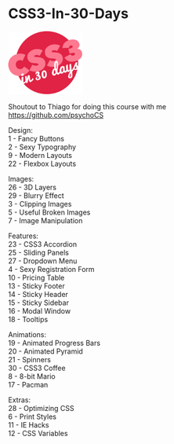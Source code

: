 # CSS3-In-30-Days

<img src="_theme-styles/img/CSS30_Logo.png" width=30%>
  
Shoutout to Thiago for doing this course with me https://github.com/psychoCS  
  
Design:  
1 - Fancy Buttons  
2 - Sexy Typography  
9 - Modern Layouts  
22 - Flexbox Layouts  
  
Images:  
26 - 3D Layers  
29 - Blurry Effect  
3 - Clipping Images  
5 - Useful Broken Images  
7 - Image Manipulation  
  
Features:  
23 - CSS3 Accordion  
25 - Sliding Panels  
27 - Dropdown Menu  
4 - Sexy Registration Form  
10 - Pricing Table  
13 - Sticky Footer  
14 - Sticky Header  
15 - Sticky Sidebar  
16 - Modal Window  
18 - Tooltips  
  
Animations:  
19 - Animated Progress Bars  
20 - Animated Pyramid  
21 - Spinners  
30 - CSS3 Coffee  
8 - 8-bit Mario  
17 - Pacman  
  
Extras:  
28 - Optimizing CSS  
6 - Print Styles  
11 - IE Hacks  
12 - CSS Variables  
  
